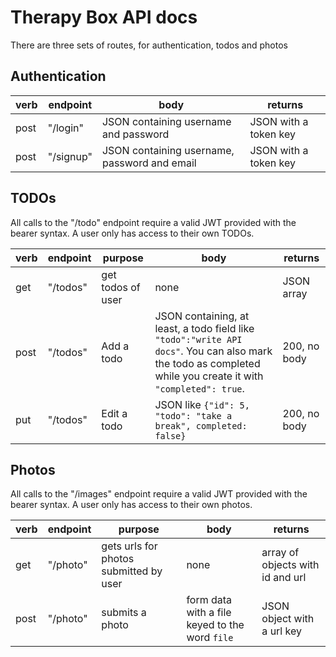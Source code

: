 # Therapy Box API docs

There are three sets of routes, for authentication, todos and photos

## Authentication

|verb|endpoint|body|returns|
|-----|-------|----|-------|
|post|"/login"|JSON containing username and password|JSON with a token key|
| post | "/signup" | JSON containing username, password and email | JSON with a token key |

## TODOs

All calls to the "/todo" endpoint require a valid JWT provided with the bearer syntax. A user only has access to their own TODOs.

|verb|endpoint|purpose|body|returns|
|----|--------|-------|----|-------|
|get|"/todos"|get todos of user|none|JSON array| 
|post|"/todos"|Add a todo |JSON containing, at least, a todo field like `"todo":"write API docs"`. You can also mark the todo as completed while you create it with `"completed": true`. | 200, no body |
|put|"/todos"| Edit a todo |JSON like `{"id": 5, "todo": "take a break", completed: false}`|200, no body |

## Photos

All calls to the "/images" endpoint require a valid JWT provided with the bearer syntax. A user only has access to their own photos.

|verb|endpoint|purpose|body|returns|
|-|-|-|-|-|
|get|"/photo"|gets urls for photos submitted by user|none|array of objects with id and url|
|post|"/photo"|submits a photo|form data with a file keyed to the word `file`|JSON object with a url key